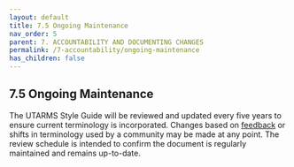 ```yaml
---
layout: default
title: 7.5 Ongoing Maintenance
nav_order: 5
parent: 7. ACCOUNTABILITY AND DOCUMENTING CHANGES
permalink: /7-accountability/ongoing-maintenance
has_children: false
---
```


## 7.5 Ongoing Maintenance

The UTARMS Style Guide will be reviewed and updated every five years to ensure current terminology is incorporated. Changes based on [feedback](https://utarms.library.utoronto.ca/feedback) or shifts in terminology used by a community may be made at any point. The review schedule is intended to confirm the document is regularly maintained and remains up-to-date.